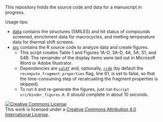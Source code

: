This repository holds the source code and data for a manuscript in progress.

Usage tips:

+ [data](/data/) contains the structures (SMILES) and hit status of compounds screened, enrichment data for macrocycles, and melting temperature data for thermal shift screens.
+ [src](/src/) contains the R source code to analyze data and create figures.
    + This script creates Table 1 and Figures 1A-D, 3A-D, 4A, 5A, S1, and S4B. The remainder of the display items were laid out in Microsoft Word or Adobe Illustrator.
    + Dependencies are [`sqldf`](https://cran.r-project.org/web/packages/sqldf/) and, optionally, [`rcdk`](https://cran.r-project.org/web/packages/rcdk/index.html) (by default the `recompute_fragment_properties` flag, line 61, is set to false, so that the time-consuming step of recalcuating the fragment properties is skipped).
    + To run it and re-generate the figures, just run `Rscript src/binder_figures.R`. It should complete in about 10 seconds.

<a rel="license" href="http://creativecommons.org/licenses/by/4.0/"><img alt="Creative Commons License" style="border-width:0" src="https://i.creativecommons.org/l/by/4.0/88x31.png" /></a><br />This work is licensed under a <a rel="license" href="http://creativecommons.org/licenses/by/4.0/">Creative Commons Attribution 4.0 International License</a>.


